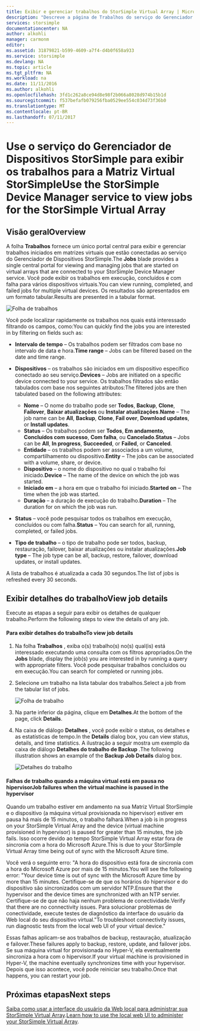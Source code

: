 ```yaml
---
title: Exibir e gerenciar trabalhos do StorSimple Virtual Array | Microsoft Docs
description: "Descreve a página de Trabalhos do serviço do Gerenciador de Dispositivos StorSimple e como usá-la para controlar trabalhos recentes e atuais para a Matriz Virtual StorSimple."
services: storsimple
documentationcenter: NA
author: alkohli
manager: carmonm
editor: 
ms.assetid: 31879821-b599-4609-a7f4-d4b0f658a933
ms.service: storsimple
ms.devlang: NA
ms.topic: article
ms.tgt_pltfrm: NA
ms.workload: na
ms.date: 11/11/2016
ms.author: alkohli
ms.openlocfilehash: 3fd1c262a8ce94d8e98f2b066a8028d974b15b1d
ms.sourcegitcommit: f537befafb079256fba0529ee554c034d73f36b0
ms.translationtype: MT
ms.contentlocale: pt-BR
ms.lasthandoff: 07/11/2017
---
```

# <a name="use-the-storsimple-device-manager-service-to-view-jobs-for-the-storsimple-virtual-array"></a><span data-ttu-id="202b3-103">Use o serviço do Gerenciador de Dispositivos StorSimple para exibir os trabalhos para a Matriz Virtual StorSimple</span><span class="sxs-lookup"><span data-stu-id="202b3-103">Use the StorSimple Device Manager service to view jobs for the StorSimple Virtual Array</span></span>
## <a name="overview"></a><span data-ttu-id="202b3-104">Visão geral</span><span class="sxs-lookup"><span data-stu-id="202b3-104">Overview</span></span>
<span data-ttu-id="202b3-105">A folha **Trabalhos** fornece um único portal central para exibir e gerenciar trabalhos iniciados em matrizes virtuais que estão conectadas ao serviço do Gerenciador de Dispositivos StorSimple.</span><span class="sxs-lookup"><span data-stu-id="202b3-105">The **Jobs** blade provides a single central portal for viewing and managing jobs that are started on virtual arrays that are connected to your StorSimple Device Manager service.</span></span> <span data-ttu-id="202b3-106">Você pode exibir os trabalhos em execução, concluídos e com falha para vários dispositivos virtuais.</span><span class="sxs-lookup"><span data-stu-id="202b3-106">You can view running, completed, and failed jobs for multiple virtual devices.</span></span> <span data-ttu-id="202b3-107">Os resultados são apresentados em um formato tabular.</span><span class="sxs-lookup"><span data-stu-id="202b3-107">Results are presented in a tabular format.</span></span>

![Folha de trabalhos](./media/storsimple-virtual-array-manage-jobs/ova-jobs-blade.png)

<span data-ttu-id="202b3-109">Você pode localizar rapidamente os trabalhos nos quais está interessado filtrando os campos, como:</span><span class="sxs-lookup"><span data-stu-id="202b3-109">You can quickly find the jobs you are interested in by filtering on fields such as:</span></span>

* <span data-ttu-id="202b3-110">**Intervalo de tempo** – Os trabalhos podem ser filtrados com base no intervalo de data e hora.</span><span class="sxs-lookup"><span data-stu-id="202b3-110">**Time range** – Jobs can be filtered based on the date and time range.</span></span>
* <span data-ttu-id="202b3-111">**Dispositivos** – os trabalhos são iniciados em um dispositivo específico conectado ao seu serviço.</span><span class="sxs-lookup"><span data-stu-id="202b3-111">**Devices** – Jobs are initiated on a specific device connected to your service.</span></span> <span data-ttu-id="202b3-112">Os trabalhos filtrados são então tabulados com base nos seguintes atributos:</span><span class="sxs-lookup"><span data-stu-id="202b3-112">The filtered jobs are then tabulated based on the following attributes:</span></span>
  
  * <span data-ttu-id="202b3-113">**Nome** – O nome do trabalho pode ser **Todos**, **Backup**, **Clone**, **Failover**, **Baixar atualizações** ou **Instalar atualizações**.</span><span class="sxs-lookup"><span data-stu-id="202b3-113">**Name** – The job name can be **All**, **Backup**, **Clone**, **Fail over**, **Download updates**, or **Install updates**.</span></span>
  * <span data-ttu-id="202b3-114">**Status** – Os trabalhos podem ser **Todos**, **Em andamento**, **Concluídos com sucesso**, **Com falha**, ou **Cancelado**.</span><span class="sxs-lookup"><span data-stu-id="202b3-114">**Status** – Jobs can be **All**, **In progress**, **Succeeded**, or **Failed**, or **Canceled**.</span></span>
  * <span data-ttu-id="202b3-115">**Entidade** – os trabalhos podem ser associados a um volume, compartilhamento ou dispositivo.</span><span class="sxs-lookup"><span data-stu-id="202b3-115">**Entity** – The jobs can be associated with a volume, share, or device.</span></span>
  * <span data-ttu-id="202b3-116">**Dispositivo** – o nome do dispositivo no qual o trabalho foi iniciado.</span><span class="sxs-lookup"><span data-stu-id="202b3-116">**Device** – The name of the device on which the job was started.</span></span>
  * <span data-ttu-id="202b3-117">**Iniciado em** – a hora em que o trabalho foi iniciado.</span><span class="sxs-lookup"><span data-stu-id="202b3-117">**Started on** – The time when the job was started.</span></span>
  * <span data-ttu-id="202b3-118">**Duração** – a duração de execução do trabalho.</span><span class="sxs-lookup"><span data-stu-id="202b3-118">**Duration** – The duration for on which the job was run.</span></span>
* <span data-ttu-id="202b3-119">**Status** – você pode pesquisar todos os trabalhos em execução, concluídos ou com falha.</span><span class="sxs-lookup"><span data-stu-id="202b3-119">**Status** – You can search for all, running, completed, or failed jobs.</span></span>
* <span data-ttu-id="202b3-120">**Tipo de trabalho** – o tipo de trabalho pode ser todos, backup, restauração, failover, baixar atualizações ou instalar atualizações.</span><span class="sxs-lookup"><span data-stu-id="202b3-120">**Job type** – The job type can be all, backup, restore, failover, download updates, or install updates.</span></span>

<span data-ttu-id="202b3-121">A lista de trabalhos é atualizada a cada 30 segundos.</span><span class="sxs-lookup"><span data-stu-id="202b3-121">The list of jobs is refreshed every 30 seconds.</span></span>

## <a name="view-job-details"></a><span data-ttu-id="202b3-122">Exibir detalhes do trabalho</span><span class="sxs-lookup"><span data-stu-id="202b3-122">View job details</span></span>
<span data-ttu-id="202b3-123">Execute as etapas a seguir para exibir os detalhes de qualquer trabalho.</span><span class="sxs-lookup"><span data-stu-id="202b3-123">Perform the following steps to view the details of any job.</span></span>

#### <a name="to-view-job-details"></a><span data-ttu-id="202b3-124">Para exibir detalhes do trabalho</span><span class="sxs-lookup"><span data-stu-id="202b3-124">To view job details</span></span>
1. <span data-ttu-id="202b3-125">Na folha **Trabalhos** , exiba o(s) trabalho(s) no(s) qual(is) está interessado executando uma consulta com os filtros apropriados.</span><span class="sxs-lookup"><span data-stu-id="202b3-125">On the **Jobs** blade, display the job(s) you are interested in by running a query with appropriate filters.</span></span> <span data-ttu-id="202b3-126">Você pode pesquisar trabalhos concluídos ou em execução.</span><span class="sxs-lookup"><span data-stu-id="202b3-126">You can search for completed or running jobs.</span></span>
2. <span data-ttu-id="202b3-127">Selecione um trabalho na lista tabular dos trabalhos.</span><span class="sxs-lookup"><span data-stu-id="202b3-127">Select a job from the tabular list of jobs.</span></span>
   
    ![Folha de trabalho](./media/storsimple-virtual-array-manage-jobs/ova-jobs-blade.png)
3. <span data-ttu-id="202b3-129">Na parte inferior da página, clique em **Detalhes**.</span><span class="sxs-lookup"><span data-stu-id="202b3-129">At the bottom of the page, click **Details**.</span></span>
4. <span data-ttu-id="202b3-130">Na caixa de diálogo **Detalhes** , você pode exibir o status, os detalhes e as estatísticas de tempo.</span><span class="sxs-lookup"><span data-stu-id="202b3-130">In the **Details** dialog box, you can view status, details, and time statistics.</span></span> <span data-ttu-id="202b3-131">A ilustração a seguir mostra um exemplo da caixa de diálogo **Detalhes do trabalho de Backup** .</span><span class="sxs-lookup"><span data-stu-id="202b3-131">The following illustration shows an example of the **Backup Job Details** dialog box.</span></span>
   
    ![Detalhes do trabalho](./media/storsimple-virtual-array-manage-jobs/ova-jobs-details.png)

#### <a name="job-failures-when-the-virtual-machine-is-paused-in-the-hypervisor"></a><span data-ttu-id="202b3-133">Falhas de trabalho quando a máquina virtual está em pausa no hipervisor</span><span class="sxs-lookup"><span data-stu-id="202b3-133">Job failures when the virtual machine is paused in the hypervisor</span></span>
<span data-ttu-id="202b3-134">Quando um trabalho estiver em andamento na sua Matriz Virtual StorSimple e o dispositivo (a máquina virtual provisionada no hipervisor) estiver em pausa há mais de 15 minutos, o trabalho falhará.</span><span class="sxs-lookup"><span data-stu-id="202b3-134">When a job is in progress on your StorSimple Virtual Array and the device (virtual machine provisioned in hypervisor) is paused for greater than 15 minutes, the job fails.</span></span> <span data-ttu-id="202b3-135">Isso ocorre devido ao tempo StorSimple Virtual Array estar fora de sincronia com a hora do Microsoft Azure.</span><span class="sxs-lookup"><span data-stu-id="202b3-135">This is due to your StorSimple Virtual Array time being out of sync with the Microsoft Azure time.</span></span> 

<span data-ttu-id="202b3-136">Você verá o seguinte erro: "A hora do dispositivo está fora de sincronia com a hora do Microsoft Azure por mais de 15 minutos.</span><span class="sxs-lookup"><span data-stu-id="202b3-136">You will see the following error: "Your device time is out of sync with the Microsoft Azure time by more than 15 minutes.</span></span> <span data-ttu-id="202b3-137">Certifique-se de que os horários do hipervisor e do dispositivo são sincronizados com um servidor NTP.</span><span class="sxs-lookup"><span data-stu-id="202b3-137">Ensure that the hypervisor and the device times are synchronized with an NTP servier.</span></span> <span data-ttu-id="202b3-138">Certifique-se de que não haja nenhum problema de conectividade.</span><span class="sxs-lookup"><span data-stu-id="202b3-138">Verify that there are no connectivity issues.</span></span> <span data-ttu-id="202b3-139">Para solucionar problemas de conectividade, execute testes de diagnóstico da interface do usuário da Web local do seu dispositivo virtual."</span><span class="sxs-lookup"><span data-stu-id="202b3-139">To troubleshoot connectivity issues, run diagnostic tests from the local web UI of your virtual device."</span></span>

<span data-ttu-id="202b3-140">Essas falhas aplicam-se aos trabalhos de backup, restauração, atualização e failover.</span><span class="sxs-lookup"><span data-stu-id="202b3-140">These failures apply to backup, restore, update, and failover jobs.</span></span> <span data-ttu-id="202b3-141">Se sua máquina virtual for provisionada no Hyper-V, ela eventualmente sincroniza a hora com o hipervisor.</span><span class="sxs-lookup"><span data-stu-id="202b3-141">If your virtual machine is provisioned in Hyper-V, the machine eventually synchronizes time with your hypervisor.</span></span> <span data-ttu-id="202b3-142">Depois que isso acontece, você pode reiniciar seu trabalho.</span><span class="sxs-lookup"><span data-stu-id="202b3-142">Once that happens, you can restart your job.</span></span>

## <a name="next-steps"></a><span data-ttu-id="202b3-143">Próximas etapas</span><span class="sxs-lookup"><span data-stu-id="202b3-143">Next steps</span></span>
<span data-ttu-id="202b3-144">[Saiba como usar a interface do usuário da Web local para administrar sua StorSimple Virtual Array](storsimple-ova-web-ui-admin.md).</span><span class="sxs-lookup"><span data-stu-id="202b3-144">[Learn how to use the local web UI to administer your StorSimple Virtual Array](storsimple-ova-web-ui-admin.md).</span></span>


